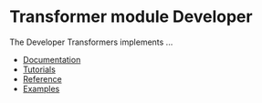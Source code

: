 # Transformer module Developer

The Developer Transformers implements ...


 - [Documentation](Documentation/README.md)
 - [Tutorials](Documentation/Tutorials.md)
 - [Reference](Documentation/Reference.md)
 - [Examples](Examples)